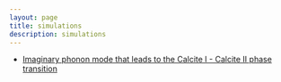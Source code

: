 ```yaml
---
layout: page
title: simulations
description: simulations
---
```

<!-- this does not link successfully to the applet:
- [Imaginary phonon mode that leads to the Calcite I - Calcite II phase transition](https://github.com/DavidCdeB/davidcdeb.github.io/tree/master/calcite_vibs/Jmolvib/index.html?name=calcite_II.xyz&spt=calcite_II.spt)
-->

<!-- this links successfully to the applet:
- [Imaginary phonon mode that leads to the Calcite I - Calcite II phase transition](http://davidcdeb.com/calcite_vibs/Jmolvib/index.html?name=calcite_II.xyz&spt=calcite_II.spt)
-->

- [Imaginary phonon mode that leads to the Calcite I - Calcite II phase transition](https://s3.amazonaws.com/media-p.slid.es/videos/783692/AwxKYEql/calcite_i_and_ii_v2.mp4)
